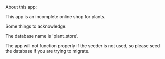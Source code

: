 About this app:

This app is an incomplete online shop for plants.

Some things to acknowledge:

The database name is 'plant_store'.

The app will not function properly if the seeder is not used, so please seed the database if you are trying to migrate.
